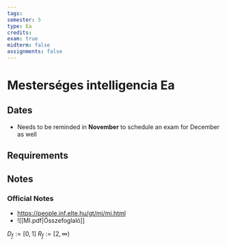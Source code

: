 ```yaml
---
tags: 
semester: 5
type: Ea
credits: 
exam: true
midterm: false
assignments: false
---
```

# Mesterséges intelligencia Ea
## Dates
- Needs to be reminded in **November** to schedule an exam for December as well
## Requirements
## Notes
### Official Notes
- https://people.inf.elte.hu/gt/mi/mi.html
- ![[MI.pdf|Összefoglaló]]

$D_f:= [0,1]$
 $R_f:= [2,\infty)$   